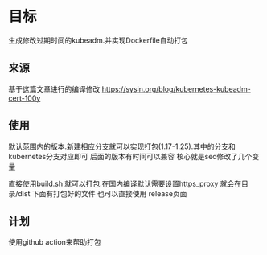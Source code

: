 # 目标
生成修改过期时间的kubeadm.并实现Dockerfile自动打包

## 来源
 基于这篇文章进行的编译修改
 https://sysin.org/blog/kubernetes-kubeadm-cert-100y

## 使用
默认范围内的版本.新建相应分支就可以实现打包(1.17-1.25).其中的分支和kubernetes分支对应即可
后面的版本有时间可以兼容
核心就是sed修改了几个变量

直接使用build.sh 就可以打包.在国内编译默认需要设置https_proxy
就会在目录/dist 下面有打包好的文件
也可以直接使用 release页面

## 计划
使用github action来帮助打包
